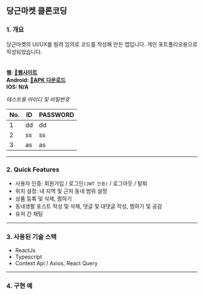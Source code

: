 ## 당근마켓 클론코딩  
  

### 1. 개요  

당근마켓의 UI/UX를 빌려 임의로 코드를 작성해 만든 앱입니다. 개인 포트폴리오용으로 작성되었습니다.  
<br />  
**웹: [🔗웹사이트](https://app.bunnyscarrot.com 'https://app.bunnyscarrot.com')**  
**Android: [🔗APK 다운로드](https://drive.google.com/file/d/1GlTDVVdqjyq5__q2r-og7riKn7pKZDKO/view?usp=share_link)**  
**IOS: N/A**  
  

*테스트용 아이디 및 비밀번호*

|No.|ID|PASSWORD|
|------|---|---|
|1|dd|dd|
|2|ss|ss|
|3|as|as|

---

### 2. Quick Features  

- 사용자 인증: 회원가입 / 로그인`(JWT 인증)` / 로그아웃 / 탈퇴
- 위치 설정: 내 지역 및 근처 동네 범위 설정
- 상품 등록 및 삭제, 찜하기
- 동네생활 포스트 작성 및 삭제, 댓글 및 대댓글 작성, 찜하기 및 공감
- 유저 간 채팅  

---  

### 3. 사용된 기술 스택

- ReactJs
- Typescript
- Context Api / Axios, React Query  

---  

### 4. 구현 예

